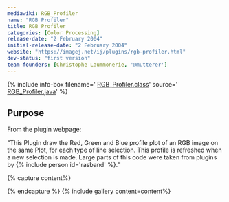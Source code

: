 ```yaml
---
mediawiki: RGB_Profiler
name: "RGB Profiler"
title: RGB Profiler
categories: [Color Processing]
release-date: "2 February 2004"
initial-release-date: "2 February 2004"
website: "https://imagej.net/ij/plugins/rgb-profiler.html"
dev-status: "first version"
team-founders: [Christophe Laummonerie, '@mutterer']
---
```


{% include info-box filename=' [RGB\_Profiler.class](https://imagej.net/ij/plugins/download/RGB_Profiler.class)' source=' [RGB\_Profiler.java](https://imagej.net/ij/plugins/download/RGB_Profiler.java)'  %}

## Purpose

From the plugin webpage:

"This Plugin draw the Red, Green and Blue profile plot of an RGB image on the same Plot, for each type of line selection. This profile is refreshed when a new selection is made. Large parts of this code were taken from plugins by {% include person id='rasband' %}."


{% capture content%}

{% endcapture %}
{% include gallery content=content%}


 
